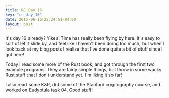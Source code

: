 ```yaml
---
title: RC Day 16
key: "rc_day_16"
date: 2015-06-16T22:24:51-04:00
layout: post
---
```


It's day 16 already? Yikes! Time has really been flying by here. It's easy
to sort of let it slide by, and feel like I haven't been doing too much,
but when I look back at my blog posts I realize that I've done quite a bit
of stuff since I got here!

Today I read some more of the Rust book, and got through the first two
example programs. They are fairly simple things, but throw in some wacky
Rust stuff that I don't understand yet. I'm liking it so far!

I also read some K&R, did some of the Stanford cryptography course, and
worked on Eudyptula task 04. Good stuff!
